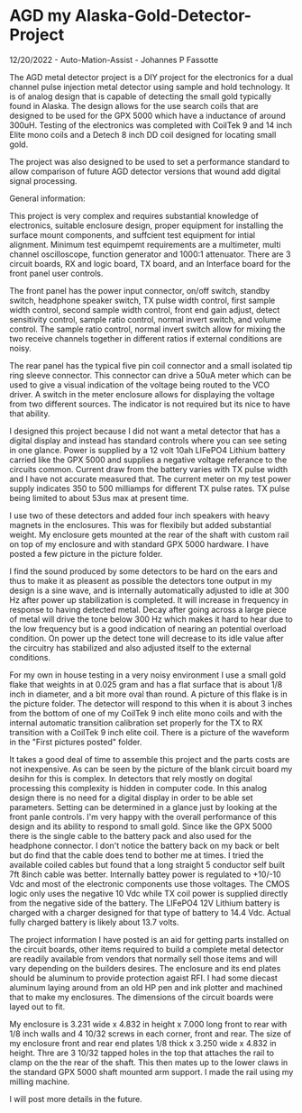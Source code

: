 # AGD my Alaska-Gold-Detector-Project

12/20/2022 - Auto-Mation-Assist - Johannes P Fassotte

The AGD metal detector project is a DIY project for the electronics for a dual channel pulse injection metal detector using sample and hold technology. It is of analog design that is capable of detecting the small gold typically found in Alaska. The design allows for the use search coils that are designed to be used for the GPX 5000 which have a inductance of around 300uH. Testing of the electronics was completed with CoilTek 9 and 14 inch Elite mono coils and a Detech 8 inch DD coil designed for locating small gold.

The project was also designed to be used to set a performance standard to allow comparison of future AGD detector versions that wound add digital signal processing.


General information:

This project is very complex and requires substantial knowledge of electronics, suitable enclosure design, proper equipment for installing the surface mount components, and suffcient test equipment for intial alignment. Minimum test equimpemt requirements are a multimeter, multi channel oscilloscope, function generator and 1000:1 attenuator. There are 3 circuit boards, RX and logic board, TX board, and an Interface board for the front panel user controls.

The front panel has the power input connector, on/off switch, standby switch, headphone speaker switch, TX pulse width control, first sample width control, second sample width control, front end gain adjust, detect sensitivity control, sample ratio control, normal invert switch, and volume control. The sample ratio control, normal invert switch allow for mixing the two receive channels together in different ratios if external conditions are noisy.

The rear panel has the typical five pin coil connector and a small isolated tip ring sleeve connector. This connector can drive a 50uA meter which can be used to give a visual indication of the voltage being routed to the VCO driver. A switch in the meter enclosure allows for displaying the voltage from two different sources. The indicator is not required but its nice to have that ability.

I designed this project because I did not want a metal detector that has a digital display and instead has standard controls where you can see seting in one glance. Power is supplied by a 12 volt 10ah LIFePO4 Lithium battery carried like the GPX 5000 and supplies a negative voltage referance to the circuits common. Current draw from the battery varies with TX pulse width and I have not accurate measured that. The current meter on my test power supply indicates 350 to 500 milliamps for different TX pulse rates. TX pulse being limited to about 53us max at present time.

I use two of these detectors and added four inch speakers with heavy magnets in the enclosures. This was for flexibily but added substantial weight. My enclosure gets mounted at the rear of the shaft with custom rail on top of my enclosure and with standard GPX 5000 hardware. I have posted a few picture in the picture folder.

I find the sound produced by some detectors to be hard on the ears and thus to make it as pleasent as possible the detectors tone output in my design is a sine wave, and is internally automatically adjusted to idle at 300 Hz after power up stabilization is completed. It will increase in frequency in response to having detected metal. Decay after going across a large piece of metal will drive the tone below 300 Hz which makes it hard to hear due to the low frequency but is a good indication of nearing an potential overload condition. On power up the detect tone will decrease to its idle value after the circuitry has stabilized and also adjusted itself to the external conditions. 

For my own in house testing in a very noisy environment I use a small gold flake that weights in at 0.025 gram and has a flat surface that is about 1/8 inch in diameter, and a bit more oval than round. A picture of this flake is in the picture folder. The detector will respond to this when it is about 3 inches from the bottom of one of my CoilTek 9 inch elite mono coils and with the internal automatic transition calibration set properly for the TX to RX transition with a CoilTek 9 inch elite coil. There is a picture of the waveform in the "First pictures posted" folder.

It takes a good deal of time to assemble this project and the parts costs are not inexpensive. As can be seen by the picture of the blank circuit board my desihn for this is complex. In detectors that rely mostly on dogital processing this complexity is hidden in computer code. In this analog design there is no need for a digital display in order to be able set parameters. Setting can be determined in a glance just by looking at the front panle controls. I'm very happy with the overall performance of this design and its ability to respond to small gold. Since like the GPX 5000 there is the single cable to the battery pack and also used for the headphone connector. I don't notice the battery back on my back or belt but do find that the cable does tend to bother me at times. I tried the available coiled cables but found that a long straight 5 conductor self built 7ft 8inch cable was better. Internally battey power is regulated to +10/-10 Vdc and most of the electronic components use those voltages. The CMOS logic only uses the negative 10 Vdc while TX coil power is supplied directly from the negative side of the battery. The LIFePO4 12V Lithium battery is charged with a charger designed for that type of battery to 14.4 Vdc. Actual fully charged battery is likely about 13.7 volts. 

The project information I have posted is an aid for getting parts installed on the circuit boards, other items required to build a complete metal detector are readily available from vendors that normally sell those items and will vary depending on the builders desires. The enclosure and its end plates should be aluminum to provide protection agaist RFI. I had some diecast aluminum laying around from an old HP pen and ink plotter and machined that to make my enclosures. The dimensions of the circuit boards were layed out to fit.

My enclosure is 3.231 wide x 4.832 in height x 7.000 long front to rear with 1/8 inch walls and 4 10/32 screws in each corner, front and rear. The size of my enclosure front and rear end plates 1/8 thick x 3.250 wide x 4.832 in height. Thre are 3 10/32 tapped holes in the top that attaches the rail to clamp on the the rear of the shaft. This then mates up to the lower claws in the standard GPX 5000 shaft mounted arm support. I made the rail using my milling machine.

I will post more details in the future.
